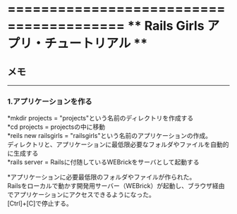 ========================================
** Rails Girls アプリ・チュートリアル **  
========================================

## メモ  
----------------------------
  
  
  
### 1.アプリケーションを作る  
  
 *mkdir projects = "projects"という名前のディレクトリを作成する  
 *cd projects =  projectsの中に移動  
 *reils new railsgirls = "railsgirls"という名前のアプリケーションの作成。  
 ディレクトリと、アプリケーションに最低限必要なフォルダやファイルを自動的に生成する  
 *rails server = Railsに付随しているWEBrickをサーバとして起動する
   
 *アプリケーションに必要最低限のフォルダやファイルが作られた。  
 Railsをローカルで動かす開発用サーバー（WEBrick）が起動し、ブラウザ経由でアプリケーションにアクセスできるようになった。  
 [Ctrl]+[C]で停止する。

 
